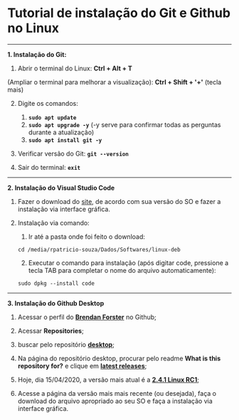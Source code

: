 # Tutorial de instalação do Git e Github no Linux

---
   
**1. Instalação do Git:**
   
   1. Abrir o terminal do Linux: **Ctrl + Alt + T**
   
   (Ampliar o terminal para melhorar a visualização): **Ctrl + Shift + '+'** (tecla mais)
   
   2. Digite os comandos: 
      1. **`sudo apt update`**
      2. **`sudo apt upgrade -y`** (-y serve para confirmar todas as perguntas durante a atualização)
      3. **`sudo apt install git -y`**

   3. Verificar versão do Git: **`git --version`**
   
   4. Sair do terminal: **`exit`**
   
---
   
**2. Instalação do Visual Studio Code**

   1. Fazer o download do [site](https://code.visualstudio.com/download), de acordo com sua versão do SO e fazer a instalação via interface gráfica.

   2. Instalação via comando:
      1. Ir até a pasta onde foi feito o download:

      `cd /media/rpatricio-souza/Dados/Softwares/linux-deb`
      
      2. Executar o comando para instalação (após digitar code, pressione a tecla TAB para completar o nome do arquivo automaticamente):

      `sudo dpkg --install code`
   
---
   
**3. Instalação do Github Desktop**

   1. Acessar o perfil do **[Brendan Forster](http://github.com/shiftkey)** no Github;
   
   2. Acessar **Repositories**;
   
   3. buscar pelo repositório **[desktop](https://github.com/shiftkey/desktop)**;
   
   4. Na página do repositório desktop, procurar pelo readme **What is this repository for?** e clique em **[latest releases](https://github.com/shiftkey/desktop/releases)**;
   
   5. Hoje, dia 15/04/2020, a versão mais atual é a **[2.4.1 Linux RC1](https://github.com/shiftkey/desktop/releases/tag/release-2.4.1-linux1)**;
   
   6. Acesse a página da versão mais mais recente (ou desejada), faça o download do arquivo apropriado ao seu SO e faça a instalação via interface gráfica.
   
   
